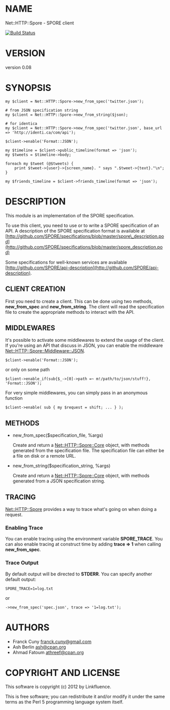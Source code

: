 # NAME

Net::HTTP::Spore - SPORE client

[![Build Status](https://travis-ci.org/SPORE/net-http-spore.svg?branch=master)](https://travis-ci.org/SPORE/net-http-spore)

# VERSION

version 0.08

# SYNOPSIS

    my $client = Net::HTTP::Spore->new_from_spec('twitter.json');

    # from JSON specification string
    my $client = Net::HTTP::Spore->new_from_string($json);

    # for identica
    my $client = Net::HTTP::Spore->new_from_spec('twitter.json', base_url => 'http://identi.ca/com/api');

    $client->enable('Format::JSON');

    my $timeline = $client->public_timeline(format => 'json');
    my $tweets = $timeline->body;

    foreach my $tweet (@$tweets) {
        print $tweet->{user}->{screen_name}. " says ".$tweet->{text}."\n";
    }

    my $friends_timeline = $client->friends_timeline(format => 'json');

# DESCRIPTION

This module is an implementation of the SPORE specification.

To use this client, you need to use or to write a SPORE specification of an
API.  A description of the SPORE specification format is available at
[http://github.com/SPORE/specifications/blob/master/spore\_description.pod](http://github.com/SPORE/specifications/blob/master/spore_description.pod)

Some specifications for well-known services are available
[http://github.com/SPORE/api-description](http://github.com/SPORE/api-description).

## CLIENT CREATION

First you need to create a client. This can be done using two methods,
**new\_from\_spec** and **new\_from\_string**. The client will read the specification
file to create the appropriate methods to interact with the API.

## MIDDLEWARES

It's possible to activate some middlewares to extend the usage of the client.
If you're using an API that discuss in JSON, you can enable the middleware
[Net::HTTP::Spore::Middleware::JSON](https://metacpan.org/pod/Net::HTTP::Spore::Middleware::JSON).

    $client->enable('Format::JSON');

or only on some path

    $client->enable_if(sub{$_->[0]->path =~ m!/path/to/json/stuff!}, 'Format::JSON');

For very simple middlewares, you can simply pass in an anonymous function

    $client->enable( sub { my $request = shift; ... } );

## METHODS

- new\_from\_spec($specification\_file, %args)

    Create and return a [Net::HTTP::Spore::Core](https://metacpan.org/pod/Net::HTTP::Spore::Core) object, with methods generated
    from the specification file. The specification file can either be a file on
    disk or a remote URL.

- new\_from\_string($specification\_string, %args)

    Create and return a [Net::HTTP::Spore::Core](https://metacpan.org/pod/Net::HTTP::Spore::Core) object, with methods
    generated from a JSON specification string.

## TRACING

[Net::HTTP::Spore](https://metacpan.org/pod/Net::HTTP::Spore) provides a way to trace what's going on when doing a
request.

### Enabling Trace

You can enable tracing using the environment variable **SPORE\_TRACE**. You can
also enable tracing at construct time by adding **trace => 1** when calling
**new\_from\_spec**.

### Trace Output

By default output will be directed to **STDERR**. You can specify another
default output:

    SPORE_TRACE=1=log.txt

or

    ->new_from_spec('spec.json', trace => '1=log.txt');

# AUTHORS

- Franck Cuny <franck.cuny@gmail.com>
- Ash Berlin <ash@cpan.org>
- Ahmad Fatoum <athreef@cpan.org>

# COPYRIGHT AND LICENSE

This software is copyright (c) 2012 by Linkfluence.

This is free software; you can redistribute it and/or modify it under
the same terms as the Perl 5 programming language system itself.

